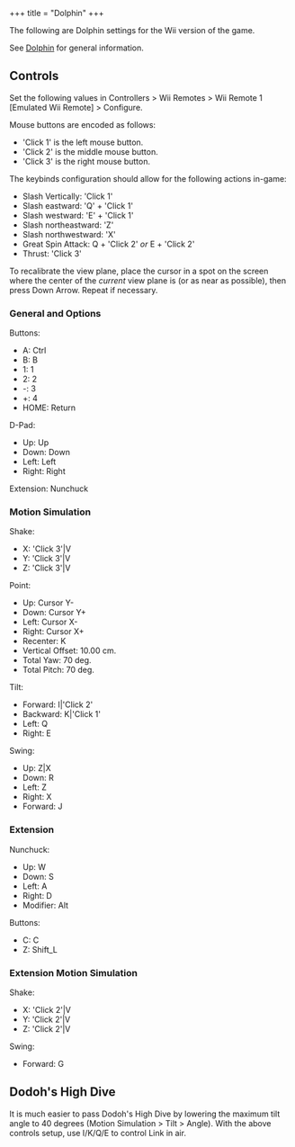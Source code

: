 +++
title = "Dolphin"
+++

The following are Dolphin settings for the Wii version of the game.

See [Dolphin](@/notes/Dolphin.md) for general information.

## Controls

Set the following values in Controllers > Wii Remotes > Wii Remote 1 [Emulated Wii Remote] > Configure.

Mouse buttons are encoded as follows:

- 'Click 1' is the left mouse button.
- 'Click 2' is the middle mouse button.
- 'Click 3' is the right mouse button.

The keybinds configuration should allow for the following actions in-game:

- Slash Vertically: 'Click 1'
- Slash eastward: 'Q' + 'Click 1'
- Slash westward: 'E' + 'Click 1'
- Slash northeastward: 'Z'
- Slash northwestward: 'X'
- Great Spin Attack: Q + 'Click 2' *or* E + 'Click 2'
- Thrust: 'Click 3'

To recalibrate the view plane, place the cursor in a spot on the screen where the center of the *current* view plane is (or as near as possible), then press Down Arrow. Repeat if necessary.

### General and Options

Buttons:

- A: Ctrl
- B: B
- 1: 1
- 2: 2
- -: 3
- +: 4
- HOME: Return

D-Pad:

- Up: Up
- Down: Down
- Left: Left
- Right: Right

Extension: Nunchuck

### Motion Simulation

Shake:

- X: 'Click 3'|V
- Y: 'Click 3'|V
- Z: 'Click 3'|V

Point:

- Up: Cursor Y-
- Down: Cursor Y+
- Left: Cursor X-
- Right: Cursor X+
- Recenter: K
- Vertical Offset: 10.00 cm.
- Total Yaw: 70 deg.
- Total Pitch: 70 deg.

Tilt:

- Forward: I|'Click 2'
- Backward: K|'Click 1'
- Left: Q
- Right: E

Swing:

- Up: Z|X
- Down: R
- Left: Z
- Right: X
- Forward: J

### Extension

Nunchuck:

- Up: W
- Down: S
- Left: A
- Right: D
- Modifier: Alt

Buttons:

- C: C
- Z: Shift_L

### Extension Motion Simulation

Shake:

- X: 'Click 2'|V
- Y: 'Click 2'|V
- Z: 'Click 2'|V

Swing:

- Forward: G

## Dodoh's High Dive

It is much easier to pass Dodoh's High Dive by lowering the maximum tilt angle to 40 degrees (Motion Simulation > Tilt > Angle). With the above controls setup, use I/K/Q/E to control Link in air.
